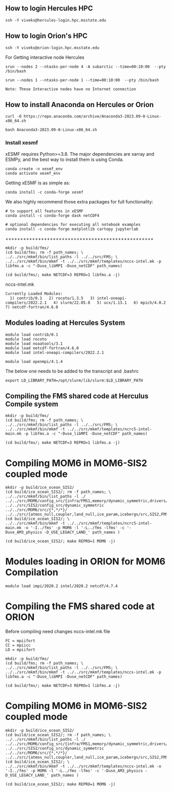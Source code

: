 ## How to login Hercules HPC
```
ssh -Y viveks@hercules-login.hpc.msstate.edu
```
## How to login Orion's HPC
```
ssh -Y viveks@orion-login.hpc.msstate.edu
```
For Getting interactive node Hercules
```
srun --nodes 2 --ntasks-per-node 4 -A subarctic --time=00:10:00  --pty /bin/bash
```
```
srun --nodes 1 --ntasks-per-node 1 --time=00:10:00  --pty /bin/bash
```
``` Note: These Interactive nodes have no Internet connection ```

## How to install Anaconda on Hercules or Orion
```
curl -O https://repo.anaconda.com/archive/Anaconda3-2023.09-0-Linux-x86_64.sh
```
```
bash Anaconda3-2023.09-0-Linux-x86_64.sh
```
### Install xesmf 
xESMF requires Python>=3.8. The major dependencies are xarray and ESMPy, and the best way to install them is using Conda.
```
conda create -n xesmf_env
conda activate xesmf_env
```
Getting xESMF is as simple as:
```
conda install -c conda-forge xesmf
```
We also highly recommend those extra packages for full functionality:
```
# to support all features in xESMF
conda install -c conda-forge dask netCDF4

# optional dependencies for executing all notebook examples
conda install -c conda-forge matplotlib cartopy jupyterlab
```



++++++++++++++++++++++++++++++++++++++++++++++++++



```
mkdir -p build/fms/
(cd build/fms; rm -f path_names; \
../../src/mkmf/bin/list_paths -l ../../src/FMS; \
../../src/mkmf/bin/mkmf -t ../../src/mkmf/templates/nccs-intel.mk -p libfms.a -c "-Duse_libMPI -Duse_netCDF" path_names)
```

```
(cd build/fms/; make NETCDF=3 REPRO=1 libfms.a -j)
```

nccs-intel.mk

```
Currently Loaded Modules:
  1) contrib/0.1   2) rocoto/1.3.5   3) intel-oneapi-compilers/2022.2.1   4) slurm/22.05.8   5) ucx/1.13.1   6) mpich/4.0.2   7) netcdf-fortran/4.6.0
```

## Modules loading at Hercules System
```
module load contrib/0.1
module load rocoto
module load noaatools/3.1
module load netcdf-fortran/4.6.0
module load intel-oneapi-compilers/2022.2.1
```
```
module load openmpi/4.1.4
```

The below one needs to be added to the transcript and .bashrc
```
export LD_LIBRARY_PATH=/opt/slurm/lib/slurm:$LD_LIBRARY_PATH
```

## Compiling the FMS shared code at Herculus Compile system
```
mkdir -p build/fms/
(cd build/fms; rm -f path_names; \
../../src/mkmf/bin/list_paths -l ../../src/FMS; \
../../src/mkmf/bin/mkmf -t ../../src/mkmf/templates/ncrc5-intel-main.mk -p libfms.a -c "-Duse_libMPI -Duse_netCDF" path_names)
```
```
(cd build/fms/; make NETCDF=3 REPRO=1 libfms.a -j)
```
# Compiling MOM6 in MOM6-SIS2 coupled mode

```
mkdir -p build/ice_ocean_SIS2/
(cd build/ice_ocean_SIS2/; rm -f path_names; \
../../src/mkmf/bin/list_paths -l ./ ../../src/MOM6/config_src/{infra/FMS1,memory/dynamic_symmetric,drivers/FMS_cap,external} ../../src/SIS2/config_src/dynamic_symmetric ../../src/MOM6/src/{*,*/*}/ ../../src/{atmos_null,coupler,land_null,ice_param,icebergs/src,SIS2,FMS/coupler,FMS/include}/)
(cd build/ice_ocean_SIS2/; \
../../src/mkmf/bin/mkmf -t ../../src/mkmf/templates/ncrc5-intel-main.mk -o '-I../fms' -p MOM6 -l '-L../fms -lfms' -c '-Duse_AM3_physics -D_USE_LEGACY_LAND_' path_names )

```

```
(cd build/ice_ocean_SIS2/; make REPRO=1 MOM6 -j)
```


# Modules loading in ORION for MOM6 Compilation

```
module load impi/2020.2 intel/2020.2 netcdf/4.7.4
```

# Compiling the FMS shared code at ORION

Before compiling need changes nccs-intel.mk file
```
FC = mpiifort
CC = mpiicc
LD = mpiifort
```

```
mkdir -p build/fms/
(cd build/fms; rm -f path_names; \
../../src/mkmf/bin/list_paths -l ../../src/FMS; \
../../src/mkmf/bin/mkmf -t ../../src/mkmf/templates/nccs-intel.mk -p libfms.a -c "-Duse_libMPI -Duse_netCDF" path_names)
```

```
(cd build/fms/; make NETCDF=3 REPRO=1 libfms.a -j)
```

# Compiling MOM6 in MOM6-SIS2 coupled mode

```
mkdir -p build/ice_ocean_SIS2/
(cd build/ice_ocean_SIS2/; rm -f path_names; \
../../src/mkmf/bin/list_paths -l ./ ../../src/MOM6/config_src/{infra/FMS1,memory/dynamic_symmetric,drivers/FMS_cap,external} ../../src/SIS2/config_src/dynamic_symmetric ../../src/MOM6/src/{*,*/*}/ ../../src/{atmos_null,coupler,land_null,ice_param,icebergs/src,SIS2,FMS/coupler,FMS/include}/)
(cd build/ice_ocean_SIS2/; \
../../src/mkmf/bin/mkmf -t ../../src/mkmf/templates/nccs-intel.mk -o '-I../fms' -p MOM6 -l '-L../fms -lfms' -c '-Duse_AM3_physics -D_USE_LEGACY_LAND_' path_names )
```
```
(cd build/ice_ocean_SIS2/; make REPRO=1 MOM6 -j)
```





